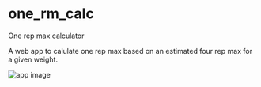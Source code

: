 # one_rm_calc
One rep max calculator

A web app to calulate one rep max based on an estimated four rep max for a given weight.

![app image](https://i.ibb.co/khd140S/Screenshot-22.png)

